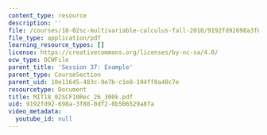 ```yaml
---
content_type: resource
description: ''
file: /courses/18-02sc-multivariable-calculus-fall-2010/9192fd92698a3f880df20b506529a8fa_MIT18_02SCF10Rec_26_300k.pdf
file_type: application/pdf
learning_resource_types: []
license: https://creativecommons.org/licenses/by-nc-sa/4.0/
ocw_type: OCWFile
parent_title: 'Session 37: Example'
parent_type: CourseSection
parent_uid: 10e11645-483c-9e7b-c1e8-194ff0a40c7e
resourcetype: Document
title: MIT18_02SCF10Rec_26_300k.pdf
uid: 9192fd92-698a-3f88-0df2-0b506529a8fa
video_metadata:
  youtube_id: null
---
```


